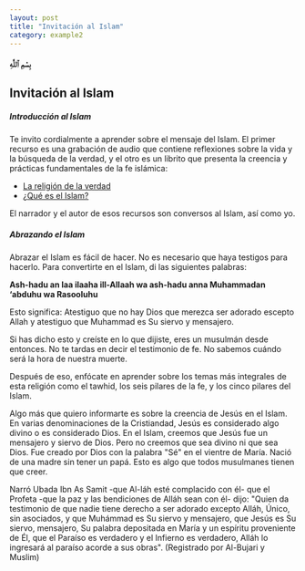 ```yaml
---
layout: post
title: "Invitación al Islam"
category: example2
---
```


#### بِسْمِ ٱللَّٰهِ

## Invitación al Islam

##### Introducción al Islam

Te invito cordialmente a aprender sobre el mensaje del Islam. El primer recurso es una grabación de audio que contiene reflexiones sobre la vida y la búsqueda de la verdad, y el otro es un librito que presenta la creencia y prácticas fundamentales de la fe islámica:

- [La religión de la verdad](https://soundcloud.com/islaminspanish/la-religion-de-la-verdad?utm_source=clipboard&utm_campaign=wtshare&utm_medium=widget&utm_content=https%253A%252F%252Fsoundcloud.com%252Fislaminspanish%252Fla-religion-de-la-verdad)
- [¿Qué es el Islam?](https://archive.org/details/way2sona_20170513)

El narrador y el autor de esos recursos son conversos al Islam, así como yo.

##### Abrazando el Islam

Abrazar el Islam es fácil de hacer. No es necesario que haya testigos para hacerlo. Para convertirte en el Islam, di las siguientes palabras:

**Ash-hadu an laa ilaaha ill-Allaah wa ash-hadu anna Muhammadan ‘abduhu wa Rasooluhu**

Esto significa: Atestiguo que no hay Dios que merezca ser adorado escepto Allah y atestiguo que Muhammad es Su siervo y mensajero.

Si has dicho esto y creíste en lo que dijiste, eres un musulmán desde entonces. No te tardas en decir el testimonio de fe. No sabemos cuándo será la hora de nuestra muerte.

Después de eso, enfócate en aprender sobre los temas más integrales de esta religión como el tawhid, los seis pilares de la fe, y los cinco pilares del Islam.

Algo más que quiero informarte es sobre la creencia de Jesús en el Islam. En varias denominaciones de la Cristiandad, Jesús es considerado algo divino o es considerado Dios. En el Islam, creemos que Jesús fue un mensajero y siervo de Dios. Pero no creemos que sea divino ni que sea Dios. Fue creado por Dios con la palabra "Sé" en el vientre de María. Nació de una madre sin tener un papá. Esto es algo que todos musulmanes tienen que creer.

Narró Ubada Ibn As Samit -que Al-láh esté complacido con él- que el Profeta -que la paz y las bendiciones de Alláh sean con él- dijo: "Quien da testimonio de que nadie tiene derecho a ser adorado excepto Alláh, Único, sin asociados, y que Muhámmad es Su siervo y mensajero, que Jesús es Su siervo, mensajero, Su palabra depositada en María y un espíritu proveniente de Él, que el Paraíso es verdadero y el Infierno es verdadero, Alláh lo ingresará al paraíso acorde a sus obras". (Registrado por Al-Bujari y Muslim)
